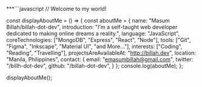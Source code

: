 ***```javascript
// Welcome to my world!

const displayAboutMe = () => {
  const aboutMe = {
    name: "Masum Billah/billah-dot-dev",
    introduction: "I'm a self-taught web developer dedicated to making online dreams a reality.",
    language: "JavaScript",
    coreTechnologies: ["MongoDB", "Express", "React", "Node"],
    tools: ["Git", "Figma", "Inkscape", "Material UI", "and More..."],
    interests: ["Coding", "Reading", "Travelling"],
    projectsAreAvailableAt: "http://billah.dev",
    location: "Manila, Philippines",
    contact: {
      email: "emasumbillah@gmail.com",
      twitter: "/billh-dot-dev",
      github: "/billah-dot-dev",
    }
  };
  console.log(aboutMe);
};

displayAboutMe();

